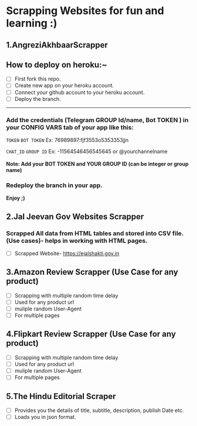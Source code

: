 ﻿# Scrapping Websites for fun and learning :)

## 1.AngreziAkhbaarScrapper






## How to deploy on heroku:~

- [ ] First fork this repo.
- [ ] Create new app on your heroku account.
- [ ] Connect your github account to your heroku account.
- [ ] Deploy the branch.

<hr>

### Add the credentials (Telegram GROUP Id/name, Bot TOKEN ) in your CONFIG VARS tab of your app like this:
```TOKEN```     ```BOT TOKEN```      Ex:    76989897:fjf3553o5353353jjn
<br>

```CHAT_ID```  ```GROUP ID```    Ex:      -11564546456545645   or   @yourchannelname
<br><br>
**Note: Add your BOT TOKEN and YOUR GROUP ID (can be integer or group name)**
### Redeploy the branch in your app. 
**Enjoy  ;)**


## 2.Jal Jeevan Gov Websites Scrapper
### Scrapped All data from HTML tables and stored into CSV file. (Use cases)- helps in working with HTML pages.
- [ ] Scrapped Website- https://ejalshakti.gov.in

## 3.Amazon Review Scrapper (Use Case for any product)
- [ ] Scrapping with multiple random time delay 
- [ ] Used for any product url
- [ ]  muliple random User-Agent
- [ ]  For multiple pages

## 4.Flipkart Review Scrapper (Use Case for any product)
- [ ] Scrapping with multiple random time delay 
- [ ] Used for any product url
- [ ]  muliple random User-Agent
- [ ]  For multiple pages

## 5.The Hindu Editorial Scraper
- [ ] Provides you the details of title, subtitle, description, publish Date etc.
- [ ] Loads you in json format.
